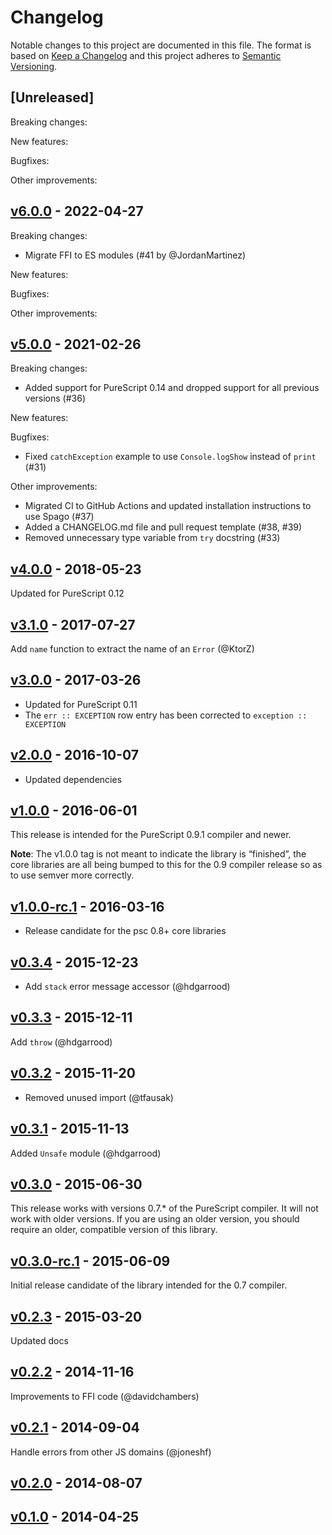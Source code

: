 # Changelog

Notable changes to this project are documented in this file. The format is based on [Keep a Changelog](https://keepachangelog.com/en/1.0.0/) and this project adheres to [Semantic Versioning](https://semver.org/spec/v2.0.0.html).

## [Unreleased]

Breaking changes:

New features:

Bugfixes:

Other improvements:

## [v6.0.0](https://github.com/purescript/purescript-exceptions/releases/tag/v6.0.0) - 2022-04-27

Breaking changes:
- Migrate FFI to ES modules (#41 by @JordanMartinez)

New features:

Bugfixes:

Other improvements:

## [v5.0.0](https://github.com/purescript/purescript-exceptions/releases/tag/v5.0.0) - 2021-02-26

Breaking changes:
- Added support for PureScript 0.14 and dropped support for all previous versions (#36)

New features:

Bugfixes:
- Fixed `catchException` example to use `Console.logShow` instead of `print` (#31)

Other improvements:
- Migrated CI to GitHub Actions and updated installation instructions to use Spago (#37)
- Added a CHANGELOG.md file and pull request template (#38, #39)
- Removed unnecessary type variable from `try` docstring (#33)

## [v4.0.0](https://github.com/purescript/purescript-exceptions/releases/tag/v4.0.0) - 2018-05-23

Updated for PureScript 0.12

## [v3.1.0](https://github.com/purescript/purescript-exceptions/releases/tag/v3.1.0) - 2017-07-27

Add `name` function to extract the name of an `Error` (@KtorZ)

## [v3.0.0](https://github.com/purescript/purescript-exceptions/releases/tag/v3.0.0) - 2017-03-26

- Updated for PureScript 0.11
- The `err :: EXCEPTION` row entry has been corrected to `exception :: EXCEPTION`

## [v2.0.0](https://github.com/purescript/purescript-exceptions/releases/tag/v2.0.0) - 2016-10-07

- Updated dependencies

## [v1.0.0](https://github.com/purescript/purescript-exceptions/releases/tag/v1.0.0) - 2016-06-01

This release is intended for the PureScript 0.9.1 compiler and newer.

**Note**: The v1.0.0 tag is not meant to indicate the library is “finished”, the core libraries are all being bumped to this for the 0.9 compiler release so as to use semver more correctly.

## [v1.0.0-rc.1](https://github.com/purescript/purescript-exceptions/releases/tag/v1.0.0-rc.1) - 2016-03-16

- Release candidate for the psc 0.8+ core libraries

## [v0.3.4](https://github.com/purescript/purescript-exceptions/releases/tag/v0.3.4) - 2015-12-23

- Add `stack` error message accessor (@hdgarrood)

## [v0.3.3](https://github.com/purescript/purescript-exceptions/releases/tag/v0.3.3) - 2015-12-11

Add `throw` (@hdgarrood)

## [v0.3.2](https://github.com/purescript/purescript-exceptions/releases/tag/v0.3.2) - 2015-11-20

- Removed unused import (@tfausak)

## [v0.3.1](https://github.com/purescript/purescript-exceptions/releases/tag/v0.3.1) - 2015-11-13

Added `Unsafe` module (@hdgarrood)

## [v0.3.0](https://github.com/purescript/purescript-exceptions/releases/tag/v0.3.0) - 2015-06-30

This release works with versions 0.7.\* of the PureScript compiler. It will not work with older versions. If you are using an older version, you should require an older, compatible version of this library.

## [v0.3.0-rc.1](https://github.com/purescript/purescript-exceptions/releases/tag/v0.3.0-rc.1) - 2015-06-09

Initial release candidate of the library intended for the 0.7 compiler.

## [v0.2.3](https://github.com/purescript/purescript-exceptions/releases/tag/v0.2.3) - 2015-03-20

Updated docs

## [v0.2.2](https://github.com/purescript/purescript-exceptions/releases/tag/v0.2.2) - 2014-11-16

Improvements to FFI code (@davidchambers)

## [v0.2.1](https://github.com/purescript/purescript-exceptions/releases/tag/v0.2.1) - 2014-09-04

Handle errors from other JS domains (@joneshf)

## [v0.2.0](https://github.com/purescript/purescript-exceptions/releases/tag/v0.2.0) - 2014-08-07



## [v0.1.0](https://github.com/purescript/purescript-exceptions/releases/tag/v0.1.0) - 2014-04-25



